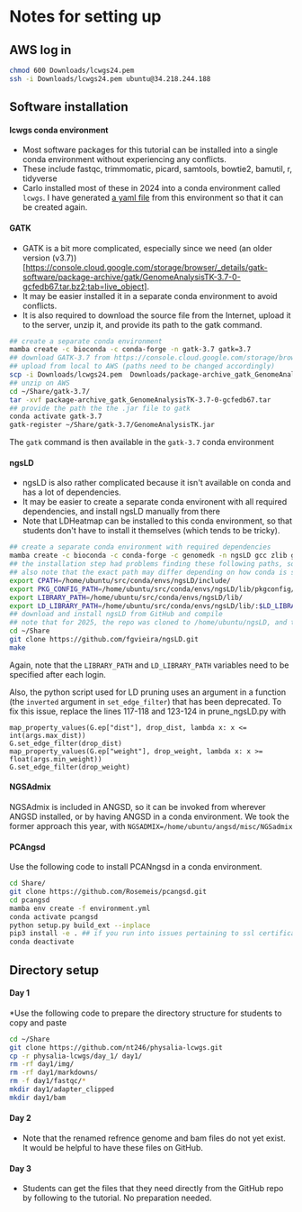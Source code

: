 Notes for setting up
================

## AWS log in

```bash
chmod 600 Downloads/lcwgs24.pem
ssh -i Downloads/lcwgs24.pem ubuntu@34.218.244.188
```

## Software installation

#### lcwgs conda environment

* Most software packages for this tutorial can be installed into a single conda environment without experiencing any conflicts.  
* These include fastqc, trimmomatic, picard, samtools, bowtie2, bamutil, r, tidyverse  
* Carlo installed most of these in 2024 into a conda environment called `lcwgs`. I have generated [a yaml file](lcwgs.yaml) from this environment so that it can be created again. 

#### GATK

* GATK is a bit more complicated, especially since we need (an older version (v3.7))[https://console.cloud.google.com/storage/browser/_details/gatk-software/package-archive/gatk/GenomeAnalysisTK-3.7-0-gcfedb67.tar.bz2;tab=live_object]. 
* It may be easier installed it in a separate conda environment to avoid conflicts.
* It is also required to download the source file from the Internet, upload it to the server, unzip it, and provide its path to the gatk command.  

```bash
## create a separate conda environment
mamba create -c bioconda -c conda-forge -n gatk-3.7 gatk=3.7
## download GATK-3.7 from https://console.cloud.google.com/storage/browser/_details/gatk-software/package-archive/gatk/GenomeAnalysisTK-3.7-0-gcfedb67.tar.bz2;tab=live_object
## upload from local to AWS (paths need to be changed accordingly)
scp -i Downloads/lcwgs24.pem  Downloads/package-archive_gatk_GenomeAnalysisTK-3.7-0-gcfedb67.tar ubuntu@34.217.81.210:~/Share/gatk-3.7/
## unzip on AWS
cd ~/Share/gatk-3.7/
tar -xvf package-archive_gatk_GenomeAnalysisTK-3.7-0-gcfedb67.tar
## provide the path the the .jar file to gatk
conda activate gatk-3.7
gatk-register ~/Share/gatk-3.7/GenomeAnalysisTK.jar
```

The `gatk` command is then available in the `gatk-3.7` conda environment

#### ngsLD

* ngsLD is also rather complicated because it isn't available on conda and has a lot of dependencies.
* It may be easier to create a separate conda environent with all required dependencies, and install ngsLD manually from there
* Note that LDHeatmap can be installed to this conda environment, so that students don't have to install it themselves (which tends to be tricky).

```bash
## create a separate conda environment with required dependencies
mamba create -c bioconda -c conda-forge -c genomedk -n ngsLD gcc zlib gsl pandas graph-tool r-optparse r-ggplot2 r-reshape2 r-plyr r-gtools r-ldheatmap
## the installation step had problems finding these following paths, so I had to specify them. Note that the last two lines need to be run first before running ngsLD after each login.
## also note that the exact path may differ depending on how conda is setup. For 2025, the path was /opt/miniconda3/envs/ngsLD
export CPATH=/home/ubuntu/src/conda/envs/ngsLD/include/
export PKG_CONFIG_PATH=/home/ubuntu/src/conda/envs/ngsLD/lib/pkgconfig/:$LD_LIBRARY_PATH
export LIBRARY_PATH=/home/ubuntu/src/conda/envs/ngsLD/lib/
export LD_LIBRARY_PATH=/home/ubuntu/src/conda/envs/ngsLD/lib/:$LD_LIBRARY_PATH
## download and install ngsLD from GitHub and compile
## note that for 2025, the repo was cloned to /home/ubuntu/ngsLD, and this also works
cd ~/Share
git clone https://github.com/fgvieira/ngsLD.git
make
```

Again, note that the `LIBRARY_PATH` and `LD_LIBRARY_PATH` variables need to be specified after each login.

Also, the python script used for LD pruning uses an argument in a function (the `inverted` argument in `set_edge_filter`) that has been deprecated. To fix this issue, replace the lines 117-118 and 123-124 in prune_ngsLD.py with 

```
map_property_values(G.ep["dist"], drop_dist, lambda x: x <= int(args.max_dist))
G.set_edge_filter(drop_dist)
map_property_values(G.ep["weight"], drop_weight, lambda x: x >= float(args.min_weight))
G.set_edge_filter(drop_weight)
```

#### NGSAdmix

NGSAdmix is included in ANGSD, so it can be invoked from wherever ANGSD installed, or by having ANGSD in a conda environment. We took the former approach this year, with `NGSADMIX=/home/ubuntu/angsd/misc/NGSadmix`

#### PCAngsd

Use the following code to install PCANngsd in a conda environment.

```bash
cd Share/
git clone https://github.com/Rosemeis/pcangsd.git
cd pcangsd
mamba env create -f environment.yml
conda activate pcangsd
python setup.py build_ext --inplace
pip3 install -e . ## if you run into issues pertaining to ssl certificates, try "pip3 install --trusted-host pypi.org -e ." instead
conda deactivate
```

## Directory setup

#### Day 1

*Use the following code to prepare the directory structure for students to copy and paste

```bash
cd ~/Share
git clone https://github.com/nt246/physalia-lcwgs.git
cp -r physalia-lcwgs/day_1/ day1/
rm -rf day1/img/
rm -rf day1/markdowns/
rm -f day1/fastqc/*
mkdir day1/adapter_clipped
mkdir day1/bam
```

#### Day 2

* Note that the renamed refrence genome and bam files do not yet exist. It would be helpful to have these files on GitHub.

#### Day 3

* Students can get the files that they need directly from the GitHub repo by following to the tutorial. No preparation needed. 